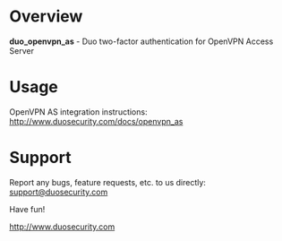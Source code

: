 # Overview

**duo_openvpn_as** - Duo two-factor authentication for OpenVPN Access Server

# Usage

OpenVPN AS integration instructions: <http://www.duosecurity.com/docs/openvpn_as>

# Support

Report any bugs, feature requests, etc. to us directly:
support@duosecurity.com

Have fun!

<http://www.duosecurity.com>

